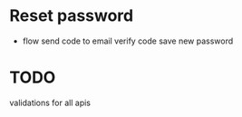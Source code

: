 # Reset password
- flow
send code to email
verify code
save new password



# TODO
validations for all apis